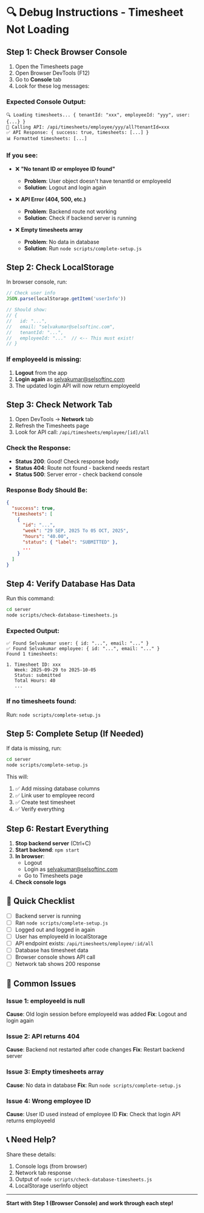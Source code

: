 # 🔍 Debug Instructions - Timesheet Not Loading

## Step 1: Check Browser Console

1. Open the Timesheets page
2. Open Browser DevTools (F12)
3. Go to **Console** tab
4. Look for these log messages:

### Expected Console Output:
```
🔍 Loading timesheets... { tenantId: "xxx", employeeId: "yyy", user: {...} }
📡 Calling API: /api/timesheets/employee/yyy/all?tenantId=xxx
✅ API Response: { success: true, timesheets: [...] }
📊 Formatted timesheets: [...]
```

### If you see:
- ❌ **"No tenant ID or employee ID found"**
  - **Problem**: User object doesn't have tenantId or employeeId
  - **Solution**: Logout and login again

- ❌ **API Error (404, 500, etc.)**
  - **Problem**: Backend route not working
  - **Solution**: Check if backend server is running

- ❌ **Empty timesheets array**
  - **Problem**: No data in database
  - **Solution**: Run `node scripts/complete-setup.js`

## Step 2: Check LocalStorage

In browser console, run:
```javascript
// Check user info
JSON.parse(localStorage.getItem('userInfo'))

// Should show:
// {
//   id: "...",
//   email: "selvakumar@selsoftinc.com",
//   tenantId: "...",
//   employeeId: "..."  // <-- This must exist!
// }
```

### If employeeId is missing:
1. **Logout** from the app
2. **Login again** as selvakumar@selsoftinc.com
3. The updated login API will now return employeeId

## Step 3: Check Network Tab

1. Open DevTools → **Network** tab
2. Refresh the Timesheets page
3. Look for API call: `/api/timesheets/employee/[id]/all`

### Check the Response:
- **Status 200**: Good! Check response body
- **Status 404**: Route not found - backend needs restart
- **Status 500**: Server error - check backend console

### Response Body Should Be:
```json
{
  "success": true,
  "timesheets": [
    {
      "id": "...",
      "week": "29 SEP, 2025 To 05 OCT, 2025",
      "hours": "40.00",
      "status": { "label": "SUBMITTED" },
      ...
    }
  ]
}
```

## Step 4: Verify Database Has Data

Run this command:
```bash
cd server
node scripts/check-database-timesheets.js
```

### Expected Output:
```
✅ Found Selvakumar user: { id: "...", email: "..." }
✅ Found Selvakumar employee: { id: "...", email: "..." }
Found 1 timesheets:

1. Timesheet ID: xxx
   Week: 2025-09-29 to 2025-10-05
   Status: submitted
   Total Hours: 40
   ...
```

### If no timesheets found:
Run: `node scripts/complete-setup.js`

## Step 5: Complete Setup (If Needed)

If data is missing, run:
```bash
cd server
node scripts/complete-setup.js
```

This will:
1. ✅ Add missing database columns
2. ✅ Link user to employee record  
3. ✅ Create test timesheet
4. ✅ Verify everything

## Step 6: Restart Everything

1. **Stop backend server** (Ctrl+C)
2. **Start backend**: `npm start`
3. **In browser**: 
   - Logout
   - Login as selvakumar@selsoftinc.com
   - Go to Timesheets page
4. **Check console logs**

## 🎯 Quick Checklist

- [ ] Backend server is running
- [ ] Ran `node scripts/complete-setup.js`
- [ ] Logged out and logged in again
- [ ] User has employeeId in localStorage
- [ ] API endpoint exists: `/api/timesheets/employee/:id/all`
- [ ] Database has timesheet data
- [ ] Browser console shows API call
- [ ] Network tab shows 200 response

## 🚨 Common Issues

### Issue 1: employeeId is null
**Cause**: Old login session before employeeId was added
**Fix**: Logout and login again

### Issue 2: API returns 404
**Cause**: Backend not restarted after code changes
**Fix**: Restart backend server

### Issue 3: Empty timesheets array
**Cause**: No data in database
**Fix**: Run `node scripts/complete-setup.js`

### Issue 4: Wrong employee ID
**Cause**: User ID used instead of employee ID
**Fix**: Check that login API returns employeeId

## 📞 Need Help?

Share these details:
1. Console logs (from browser)
2. Network tab response
3. Output of `node scripts/check-database-timesheets.js`
4. LocalStorage userInfo object

---

**Start with Step 1 (Browser Console) and work through each step!**
